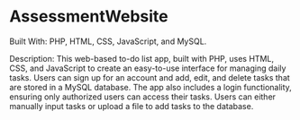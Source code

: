 # AssessmentWebsite

Built With: PHP, HTML, CSS, JavaScript, and MySQL.

Description: This web-based to-do list app, built with PHP, uses HTML, CSS, and JavaScript to create an easy-to-use interface for managing daily tasks. Users can sign up for an account and add, edit, and delete tasks that are stored in a MySQL database. The app also includes a login functionality, ensuring only authorized users can access their tasks. Users can either manually input tasks or upload a file to add tasks to the database.
